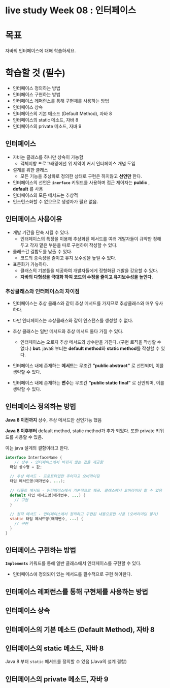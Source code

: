 # live study Week 08 : 인터페이스

# 목표

자바의 인터페이스에 대해 학습하세요.

# 학습할 것 (필수)

- 인터페이스 정의하는 방법
- 인터페이스 구현하는 방법
- 인터페이스 레퍼런스를 통해 구현체를 사용하는 방법
- 인터페이스 상속
- 인터페이스의 기본 메소드 (Default Method), 자바 8
- 인터페이스의 static 메소드, 자바 8
- 인터페이스의 private 메소드, 자바 9



## 인터페이스

* 자바는 클래스를 하나만 상속이 가능함
  * 객체지향 프로그래밍에선 위 제약이 커서 인터페이스 개념 도입
* 설계를 위한 클래스
  * 모든 기능을 추상화로 정의한 상태로 구현은 하지않고 **선언만** 한다.
* 인터페이스의 선언은  **`inerface`** 키워드를 사용하며 접근 제어자는 **public** , **default** 를 사용
* 인터페이스의 모든 메서드는 추상적
* 인스턴스화할 수 없으므로 생성자가 필요 없음.



## 인터페이스 사용이유

* 개발 기간을 단축 시킬 수 있다.
  * 인터페이스의 특징을 이용해 추상화된 메서드를 여러 개발자들이 규약만 정해두고 각자 맡은 부분을 따로 구현하여 작성할 수 있다.
* 클래스간 결합도를 낮출 수 있다.
  * 코드의 종속성을 줄이고 유지 보수성을 높일 수 있다.
* 표준화가 가능하다.
  * 클래스의 기본틀을 제공하여 개발자들에게 정형화된 개발을 강요할 수 있다.
  * **자바의 다형성을 극대화 하여 코드의 수정을 줄이고 유지보수성을 높인다.**





### 추상클래스와 인터페이스의 차이점

* 인터페이스는 추상 클래스와 같이 추상 메서드를 가지므로 추상클래스와 매우 유사하다.
* 다만 인터페이스는 추상클래스와 같이 인스턴스를 생성할 수 없다.

* 추상 클래스는 일반 메서드와 추상 메서드 둘다 가질 수 있다.
  *  인터페이스는 오로지 추상 메서드와 상수만을 가진다. (구현 로직을 작성할 수 없다.)
    **but**. java8 부터는 **default method**와 **static method**를 작성할 수 있다.
* 인터페이스 내에 존재하는 **메서드**는 무조건 **"public abstract"** 로 선언되며, 이를 생략할 수 있다.
* 인터페이스 내에 존재하는 **변수**는 무조건 **"public static final"** 로 선언되며, 이를 생략할 수 있다.



## 인터페이스 정의하는 방법

**Java 8 이전까지** 상수, 추상 메서드만 선언가능 했음

**Java 8 이후부터** default method, static method가 추가 되었다. 또한 private 키워드를 사용할 수 있음.

이는 java 설계의 결함이라고 한다.

```java
interface InterfaceName {
	// 상수 - 인터페이스에서 바뀌지 않는 값을 제공함
  타입 상수명 = 값;
  
  // 추상 메서드 - 프로토타입만 주어지고 오버라이딩
  타입 메서드명(매개변수, ...);
  
  // 디폴트 메서드 - 인터페이스에서 기본적으로 제공. 클래스에서 오버라이딩 할 수 있음
  default 타입 메서드명(매개변수, ...) {
    // 구현
  }
  
  // 정적 메서드 - 인터페이스에서 정의하고 구현된 내용으로만 사용 (오버라이딩 불가)
  static 타입 메서드명(매개변수, ...) {
    // 구현
  }
}
```



## 인터페이스 구현하는 방법

**`Implements`**  키워드를 통해 일반 클래스에서 인터페이스를 구현할 수 있다.

* 인터페이스에 정의되어 있는 메서드를 필수적으로 구현 해야한다.





## 인터페이스 레퍼런스를 통해 구현체를 사용하는 방법



## 인터페이스 상속



## 인터페이스의 기본 메소드 (Default Method), 자바 8



## 인터페이스의 static 메소드, 자바 8

Java 8 부터 `static` 메서드를 정의할 수 있음 (Java의 설계 결함)



## 인터페이스의 private 메소드, 자바 9

